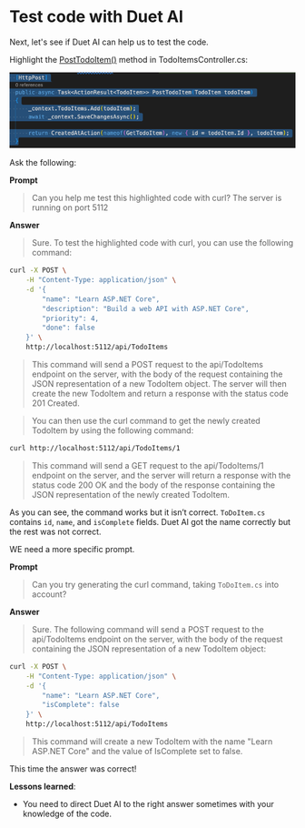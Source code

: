 # Test code with Duet AI

Next, let's see if Duet AI can help us to test the code.

Highlight the [PostTodoItem()](https://github.com/meteatamel/duetai-aspnet-webapi/blob/main/before/TodoApi/Controllers/TodoItemsController.cs#L73) method in TodoItemsController.cs:

![PostTodoItem method](./images/posttodoitem.png)

Ask the following:

**Prompt**
> Can you help me test this highlighted code with curl? The server is running on port 5112

**Answer**
> Sure. To test the highlighted code with curl, you can use the following command:

```sh
curl -X POST \
    -H "Content-Type: application/json" \
    -d '{
        "name": "Learn ASP.NET Core",
        "description": "Build a web API with ASP.NET Core",
        "priority": 4,
        "done": false
    }' \
    http://localhost:5112/api/TodoItems
```

> This command will send a POST request to the api/TodoItems endpoint on the server, with the body of the request containing the JSON representation of a new TodoItem object. The server will then create the new TodoItem and return a response with the status code 201 Created.

> You can then use the curl command to get the newly created TodoItem by using the following command:

```sh
curl http://localhost:5112/api/TodoItems/1
```

> This command will send a GET request to the api/TodoItems/1 endpoint on the server, and the server will return a response with the status code 200 OK and the body of the response containing the JSON representation of the newly created TodoItem.

As you can see, the command works but it isn’t correct. `ToDoItem.cs` contains
`id`, `name`, and `isComplete` fields. Duet AI got the name correctly but the
rest was not correct.

WE need a more specific prompt.

**Prompt**
> Can you try generating the curl command, taking `ToDoItem.cs` into account?

**Answer**
> Sure. The following command will send a POST request to the api/TodoItems endpoint on the server, with the body of the request containing the JSON representation of a new TodoItem object:

```sh
curl -X POST \
    -H "Content-Type: application/json" \
    -d '{
        "name": "Learn ASP.NET Core",
        "isComplete": false
    }' \
    http://localhost:5112/api/TodoItems
```

> This command will create a new TodoItem with the name "Learn ASP.NET Core" and the value of IsComplete set to false.

This time the answer was correct!

**Lessons learned**:

* You need to direct Duet AI to the right answer sometimes with your knowledge of the code.

